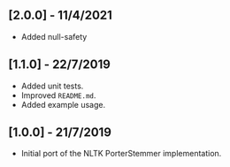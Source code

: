 ## [2.0.0] - 11/4/2021

- Added null-safety

## [1.1.0] - 22/7/2019

- Added unit tests.
- Improved `README.md`.
- Added example usage.

## [1.0.0] - 21/7/2019

- Initial port of the NLTK PorterStemmer implementation.
